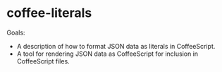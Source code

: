 # coffee-literals

Goals:

* A description of how to format JSON data as literals in CoffeeScript.
* A tool for rendering JSON data as CoffeeScript for inclusion in
  CoffeeScript files.
